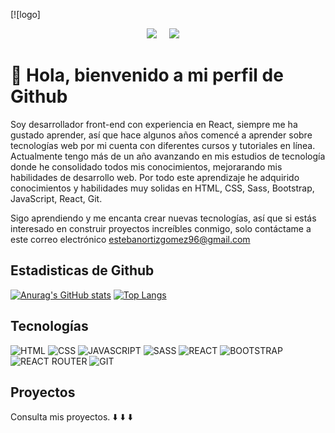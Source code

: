 [![logo]

<p align='center'>
  <a href="https://www.linkedin.com/in/jhon-ortiz-gomez-367287234/"><img src="https://img.shields.io/badge/linkedin-%230077B5.svg?&style=for-the-badge&logo=linkedin&logoColor=white" /></a>&nbsp;&nbsp;&nbsp;&nbsp;
  <a href="https://platzi.com/p/jhonortizgomez/"><img src="https://img.shields.io/badge/Platzi-98CA3F.svg?&style=for-the-badge&logo=platzi&logoColor=white" /></a>&nbsp;&nbsp;&nbsp;&nbsp;
</p>

# 👋 Hola, bienvenido a mi perfil de Github

Soy desarrollador front-end con experiencia en React, siempre me ha gustado aprender, así que hace algunos años comencé a aprender sobre tecnologías web por mi cuenta con diferentes cursos y tutoriales en línea. Actualmente tengo más de un año avanzando en mis estudios de tecnología donde he consolidado todos mis conocimientos, mejorarando mis habilidades de desarrollo web. Por todo este aprendizaje he adquirido conocimientos y habilidades muy solidas en HTML, CSS, Sass, Bootstrap, JavaScript, React, Git.

Sigo aprendiendo y me encanta crear nuevas tecnologías, así que si estás interesado en construir proyectos increíbles conmigo, solo contáctame a este correo electrónico estebanortizgomez96@gmail.com  

## Estadisticas de Github

[![Anurag's GitHub stats](https://github-readme-stats.vercel.app/api?username=JhonOrtizGomez&show_icons=true&theme=dark)](https://github.com/anuraghazra/github-readme-stats)
[![Top Langs](https://github-readme-stats.vercel.app/api/top-langs/?username=JhonOrtizGomez&layout=compact&theme=dark)](https://github.com/anuraghazra/github-readme-stats)

## Tecnologías

![HTML](https://img.shields.io/badge/HTML5-E34F26?style=for-the-badge&logo=html5&logoColor=white)
![CSS](https://img.shields.io/badge/CSS3-1572B6?style=for-the-badge&logo=css3&logoColor=white)
![JAVASCRIPT](https://img.shields.io/badge/JavaScript-323330?style=for-the-badge&logo=javascript&logoColor=F7DF1E)
![SASS](https://img.shields.io/badge/Sass-CC6699?style=for-the-badge&logo=sass&logoColor=white)
![REACT](https://img.shields.io/badge/React-20232A?style=for-the-badge&logo=react&logoColor=61DAFB)
![BOOTSTRAP](https://img.shields.io/badge/Bootstrap-563D7C?style=for-the-badge&logo=bootstrap&logoColor=white)
![REACT ROUTER](https://img.shields.io/badge/React_Router-CA4245?style=for-the-badge&logo=react-router&logoColor=white)
![GIT](https://img.shields.io/badge/Git-F05032?style=for-the-badge&logo=git&logoColor=white)

## Proyectos

Consulta mis proyectos.
:arrow_down:
:arrow_down:
:arrow_down:
